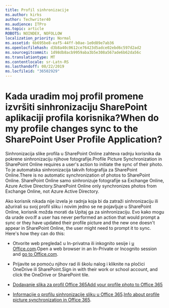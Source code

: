 ```yaml
---
title: Profil sinhronizacije
ms.author: kirks
author: Techwriter40
ms.audience: ITPro
ms.topic: article
ROBOTS: NOINDEX, NOFOLLOW
localization_priority: Normal
ms.assetid: 6b695be8-eaf5-44ff-b0ae-1e0d89e7ab36
ms.openlocfilehash: d3b8a40c0612ce76423d5adce02ebd6c597d2ad2
ms.sourcegitcommit: 1d98db8acb9959aba3b5e308a567ade6b62da56c
ms.translationtype: MT
ms.contentlocale: sr-Latn-RS
ms.lasthandoff: 08/22/2019
ms.locfileid: "36502929"
---
```

# <a name="when-do-my-profile-changes-sync-to-the-sharepoint-user-profile-application"></a><span data-ttu-id="86d6f-102">Kada uradim moj profil promene izvršiti sinhronizaciju SharePoint aplikaciji profila korisnika?</span><span class="sxs-lookup"><span data-stu-id="86d6f-102">When do my profile changes sync to the SharePoint User Profile Application?</span></span>

<span data-ttu-id="86d6f-103">Sinhronizacija slike profila u SharePoint Online zahteva radnju korisnika da pokrene sinhronizaciju njihove fotografije.</span><span class="sxs-lookup"><span data-stu-id="86d6f-103">Profile Picture Synchronization in SharePoint Online requires a user's action to initiate the sync of their photo.</span></span> <span data-ttu-id="86d6f-104">To je automatska sinhronizacija takvih fotografija za SharePoint Online.</span><span class="sxs-lookup"><span data-stu-id="86d6f-104">There is no automatic synchronization of photos to SharePoint Online.</span></span> <span data-ttu-id="86d6f-105">SharePoint Online samo sinhronizuje fotografije sa Exchange Online, Azure Active Directory.</span><span class="sxs-lookup"><span data-stu-id="86d6f-105">SharePoint Online only synchronizes photos from Exchange Online, not Azure Active Directory.</span></span>

<span data-ttu-id="86d6f-106">Ako korisnik nikada nije izvela je radnja koja bi da zatraži sinhronizaciju ili ažurirali su svoj profil sliku i novim jedno se ne pojavljuje u SharePoint Online, korisnik možda morati da Upitaj ga za sinhronizaciju. Evo kako mogu da urade ovo:</span><span class="sxs-lookup"><span data-stu-id="86d6f-106">If a user has never performed an action that would prompt a sync or they have updated their profile picture and the new one doesn't appear in SharePoint Online, the user might need to prompt it to sync. Here's how they can do this:</span></span>

- <span data-ttu-id="86d6f-107">Otvorite web pregledač u In-privatna ili inkognito sesije i [u Office.com](http://www.office.com/).</span><span class="sxs-lookup"><span data-stu-id="86d6f-107">Open a web browser in an In-Private or Incognito session and [go to Office.com](http://www.office.com/).</span></span>

- <span data-ttu-id="86d6f-108">Prijavite se pomoću njihov rad ili školu nalog i kliknite na pločici OneDrive ili SharePoint.</span><span class="sxs-lookup"><span data-stu-id="86d6f-108">Sign in with their work or school account, and click the OneDrive or SharePoint tile.</span></span>

- [<span data-ttu-id="86d6f-109">Dodavanje slika za profil Office 365</span><span class="sxs-lookup"><span data-stu-id="86d6f-109">Add your profile photo to Office 365</span></span>](https://support.office.com/article/Add-your-profile-photo-to-Office-365-2eaf93fd-b3f1-43b9-9cdc-bdcd548435b7)

- <span data-ttu-id="86d6f-110">[Informacije o profilu sinhronizacije sliku u Office 365](https://support.office.com/article/Information-about-user-profile-synchronization-in-SharePoint-Online-177eb196-5887-43c9-84c3-b98a43d35129).</span><span class="sxs-lookup"><span data-stu-id="86d6f-110">[Info about profile picture synchronization in Office 365](https://support.office.com/article/Information-about-user-profile-synchronization-in-SharePoint-Online-177eb196-5887-43c9-84c3-b98a43d35129).</span></span>

